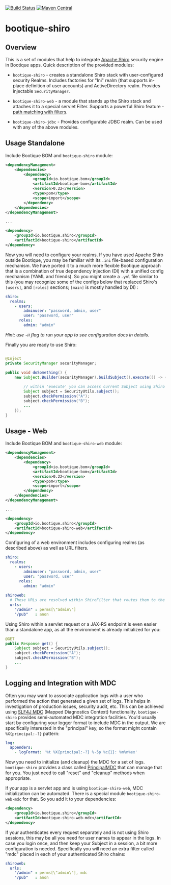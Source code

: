 [![Build Status](https://travis-ci.org/bootique/bootique-shiro.svg)](https://travis-ci.org/bootique/bootique-shiro)
[![Maven Central](https://maven-badges.herokuapp.com/maven-central/io.bootique.shiro/bootique-shiro/badge.svg)](https://maven-badges.herokuapp.com/maven-central/io.bootique.shiro/bootique-shiro/)

# bootique-shiro

## Overview

This is a set of modules that help to integrate [Apache Shiro](http://shiro.apache.org/) security engine in Bootique apps. 
Quick description of the provided modules:

* `bootique-shiro` - creates a standalone Shiro stack with user-configured security Realms. Includes factories for 
"Ini" realm (that supports in-place definition of user accounts) and ActiveDirectory realm. Provides injectable 
`SecurityManager`.

* `bootique-shiro-web` - a module that stands up the Shiro stack and attaches it to a special servlet Filter. Supports
a powerful Shiro feature - [path matching with filters](https://shiro.apache.org/web.html#urls-).

* `bootique-shiro-jdbc` - Provides configurable JDBC realm. Can be used with any of the above modules.

## Usage Standalone

Include Bootique BOM and `bootique-shiro` module:
```xml
<dependencyManagement>
    <dependencies>
        <dependency>
            <groupId>io.bootique.bom</groupId>
            <artifactId>bootique-bom</artifactId>
            <version>0.22</version>
            <type>pom</type>
            <scope>import</scope>
        </dependency>
    </dependencies>
</dependencyManagement>

...

<dependency>
	<groupId>io.bootique.shiro</groupId>
	<artifactId>bootique-shiro</artifactId>
</dependency>
```
Now you will need to configure your realms. If you have used Apache Shiro outside Bootique, you may be familiar with 
its `.ini` file-based configuration mechanism. We have ported it to a much more flexible Bootique approach that 
is a combination of true dependency injection (DI) with a unified config mechanism (YAML and friends). So you might 
create a `.yml` file similar to this (you may recognize some of the configs below that replaced Shiro's 
`[users]`, and `[roles]` sections; `[main]` is mostly handled by DI) :

```yaml
shiro:
  realms:
    - users:
        adminuser: "password, admin, user"
        user: "password, user"
      roles:
        admin: "admin"
```

_Hint: use `-H` flag to run your app to see configuration docs in details._


Finally you are ready to use Shiro:

```java

@Inject
private SecurityManager securityManager;

public void doSomething() {
    new Subject.Builder(securityManager).buildSubject().execute(() -> {
        
        // within 'execute' you can access current Subject using Shiro API
        Subject subject = SecurityUtils.subject();
        subject.checkPermission("A");
        subject.checkPermission("B");
        ...
    });
}

```

## Usage - Web

Include Bootique BOM and `bootique-shiro-web` module:
```xml
<dependencyManagement>
    <dependencies>
        <dependency>
            <groupId>io.bootique.bom</groupId>
            <artifactId>bootique-bom</artifactId>
            <version>0.22</version>
            <type>pom</type>
            <scope>import</scope>
        </dependency>
    </dependencies>
</dependencyManagement>

...

<dependency>
	<groupId>io.bootique.shiro</groupId>
	<artifactId>bootique-shiro-web</artifactId>
</dependency>
```
Configuring of a web environment includes configuring realms (as described above) as well as URL filters.

```yaml
shiro:
  realms:
    - users:
        adminuser: "password, admin, user"
        user: "password, user"
      roles:
        admin: "admin"
        
shiroweb:
  # These URLs are resolved within ShiroFilter that routes them to the corresponding internal security filters.
  urls:
    "/admin" : perms[\"admin\"]
    "/pub"   : anon
```
Using Shiro within a servlet request or a JAX-RS endpoint is even easier than a standalone app, as all the environment 
is already initialized for you:


```java
@GET
public Response get() {
    Subject subject = SecurityUtils.subject();
    subject.checkPermission("A");
    subject.checkPermission("B");
    ...
}

```

## Logging and Integration with MDC

Often you may want to associate application logs with a user who performed the action that generated a given set of logs. 
This helps in investigation of production issues, security audit, etc. This can be achieved using 
[SLF4J MDC](https://logback.qos.ch/manual/mdc.html) (Mapped Diagnostics Context) functionality. `bootique-shiro` 
provides semi-automated MDC integration facilities. You'd usually start by configuring your logger format to include MDC 
in the output. We are specifically interested in the "principal" key, so the format might contain `%X{principal:-?}` pattern:

```yaml
log:
  appenders:
    - logFormat: '%t %X{principal:-?} %-5p %c{1}: %m%n%ex'
```

Now you need to initialize (and cleanup) the MDC for a set of logs.  `bootique-shiro` provides a class called 
[PrincipalMDC](https://github.com/bootique/bootique-shiro/blob/master/bootique-shiro/src/main/java/io/bootique/shiro/mdc/PrincipalMDC.java) 
that can manage that for you. You just need to call "reset" and "cleanup" methods when appropriate.

If your app is a servlet app and is using `bootique-shiro-web`, MDC initialization can be automated.  There is a special
module `bootique-shiro-web-mdc` for that. So you add it to your dependencies:

```xml
<dependency>
	<groupId>io.bootique.shiro</groupId>
	<artifactId>bootique-shiro-web-mdc</artifactId>
</dependency>
```

If your authenticates every request separately and is not using Shiro sessions, this may be all you need for user names
to appear in the logs. In case you login once, and then keep your Subject in a session, a bit more configuration is needed.
Specifically you will need an extra filter called "mdc" placed in each of your authenticated Shiro chains:

```yaml
shiroweb:
  urls:
    "/admin" : perms[\"admin\"], mdc
    "/pub"   : anon
```
